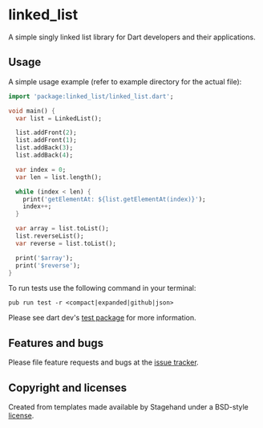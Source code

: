 # linked_list

A simple singly linked list library for Dart developers and their applications.

## Usage

A simple usage example (refer to example directory for the actual file):

```dart
import 'package:linked_list/linked_list.dart';

void main() {
  var list = LinkedList();

  list.addFront(2);
  list.addFront(1);
  list.addBack(3);
  list.addBack(4);

  var index = 0;
  var len = list.length();

  while (index < len) {
    print('getElementAt: ${list.getElementAt(index)}');
    index++;
  }

  var array = list.toList();
  list.reverseList();
  var reverse = list.toList();

  print('$array');
  print('$reverse');
}
```

To run tests use the following command in your terminal:
```
pub run test -r <compact|expanded|github|json>
```
Please see dart dev's [test package](https://pub.dev/packages/test) 
for more information.

## Features and bugs

Please file feature requests and bugs at the
[issue tracker](https://github.com/massivelivefun/linked_list/issues).

## Copyright and licenses

Created from templates made available by Stagehand under a BSD-style
[license](https://github.com/dart-lang/stagehand/blob/master/LICENSE).
